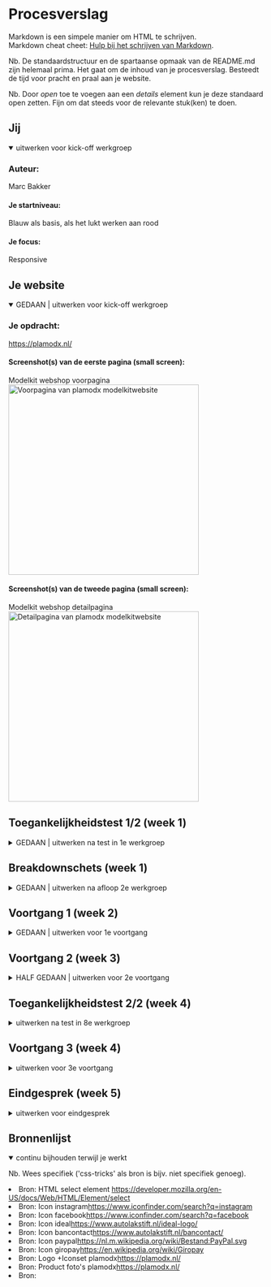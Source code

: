 # Procesverslag
Markdown is een simpele manier om HTML te schrijven.  
Markdown cheat cheet: [Hulp bij het schrijven van Markdown](https://github.com/adam-p/markdown-here/wiki/Markdown-Cheatsheet).

Nb. De standaardstructuur en de spartaanse opmaak van de README.md zijn helemaal prima. Het gaat om de inhoud van je procesverslag. Besteedt de tijd voor pracht en praal aan je website.

Nb. Door *open* toe te voegen aan een *details* element kun je deze standaard open zetten. Fijn om dat steeds voor de relevante stuk(ken) te doen.





## Jij

<details open>
  <summary>uitwerken voor kick-off werkgroep</summary>

  ### Auteur:
  Marc Bakker

  #### Je startniveau:
  Blauw als basis, als het lukt werken aan rood

  #### Je focus:
  Responsive
 
</details>





## Je website

<details open>
  <summary>GEDAAN | uitwerken voor kick-off werkgroep</summary>

  ### Je opdracht:
  https://plamodx.nl/

  #### Screenshot(s) van de eerste pagina (small screen): 
  Modelkit webshop voorpagina  
  <img src="readme-images/plamodx1voorpagina.png" width="375px" alt="Voorpagina van plamodx modelkitwebsite">

  #### Screenshot(s) van de tweede pagina (small screen):
  Modelkit webshop detailpagina
  <img src="readme-images/plamodx2detailpagina.png" width="375px" alt="Detailpagina van plamodx modelkitwebsite">
 
</details>



## Toegankelijkheidstest 1/2 (week 1)

<details>
  <summary>GEDAAN | uitwerken na test in 1e werkgroep</summary>

  ### Bevindingen
  Ik had al verwacht dat deze site wat minder toegankelijk is aangezien het een reletief klein bedrijf is. Maar het viel erg tegen, er was veel te noteren wat niet helemaal werkt voor sommige mensen. Bijvoorbeeld navigeren met tab laat heel veel kleine foutjes zien, zoals: geen styling op focus, en veel herhalende links die hetzelfde doen. Dat is ook irritant voor mensen die een screen reader gebruiken.

  #### Screenreader
  </ul>
    <li>Menu's werken niet, moeten simpler</li>
    <li>Afbeeldingen niet duidelijk beschreven</li>
    <li>Links missen duidelijkheid bijvoorbeeld prijs</li>
    <li>Producten kunnnen beter beschreven worden, zoals textuur, maat, kleur etc.</li>
  <ul>

  #### Muis en Toetsenbord 
  </ul>
    <li>Focus state wordt meestal niet vormgegeven, geen eens basis outlines</li>
    <li>Je hebt geen optie voor skip to content</li>
    <li>Dropdown menu's hebben geen tab optie</li>
  <ul>

  #### Motoriek (shocks, elastiekjes)
  </ul>
    <li>Met shocks kan je met muis (bijna) prima besturen, typen is niet te doen</li>
    <li>Met shocks kan je beter de website zo veel mogelijk muis accesible</li>
    <li>Elastiek met computer gaat het nog wel</li>
    <li>Met elastiek zijn de touchscreen koop buttons te klein</li>
  <ul>

  #### Visueel (brillen, contrast, kleurenblind, dark/light). 
  </ul>
    <li>Geen dark mode</li>
    <li>Blur vision, kleine knopjes die groen, blauw zijn met witte tekst zijn niet te zien</li>
    <li>Zwart wit is prima, kleuren deficienties zijn ook prima</li>
  <ul>


</details>



## Breakdownschets (week 1)

<details>
  <summary>GEDAAN | uitwerken na afloop 2e werkgroep</summary>

  ### de hele pagina: 
  <img src="readme-images/breakdown1.png" width="375px" alt="breakdown van de hele pagina, kort ge-edit">

  ### dynamisch deel (bijv menu): 
  <img src="readme-images/breakdown2.png" width="375px" alt="breakdown van een het menu. Deze heeft meerdere bladzijden als het ware.">

  ### wellicht nog een dynamisch deel (bijv filter): 
  <img src="readme-images/breakdown3.png" width="375px" alt="breakdown van een product. Deze bestaat uit vooral tekst en afbeeldingen. Maar een subtiele navigatie bar sit er boven.">

</details>





## Voortgang 1 (week 2)

<details>
  <summary>GEDAAN | uitwerken voor 1e voortgang</summary>

  ### Stand van zaken
  Voor een groot gedeelte gaat het HTMl gedeelte wel goed, alleen heb ik nog wat vraagtekens over dropdown menu's en andere kleine features die de echte site heeft. Maar beide pagina's qua HTML zijn af genoeg om CSS er aan toe te voegen.

  Wat betreft de CSS, ik heb daar al een beginnetje aan gemaakt. Een deel van de header is af. Alleen zit daar een dropdown in die ik niet weet hoe die werkt maar dat komt waarschijnlijk aan bod wanneer we de JAVASCRIPT les hebben. Ander vraag ik dat volgende week. De footer is wel af, voor mobile. Ook heb ik al gespeeld met media querys. Dat is dan op 320px breed en al het andere is een andere stijl. Tot nu toe verranderd er alleen wat sections met grid.

  Ik wil nog eens grondig door alle opdrachten, of op zijn minst de opdrachten waar ik iets van wil gebruiken in mijn eigen opdracht. Ik heb ze wel al gedaan, maar ik begrijp het nog niet helemaal. De opdrachten duren heel lang voor mij. Ik hoop er sneel doorheen te gaan nu ik er les over heb gehad.


  ### Agenda voor meeting
  samen met je groepje opstellen

  | student 1 MARC     | student 2 ROBIN         | student 3 AYA   | student 4 MATS       |
  | ---            | ---                | ---          | ---              |
  | HTML en CSS kort laten zien voor feedback, geen directe vragen  | Kun je grid, flexbox en position door elkaar gebruiken? Of kan het ook anders? | Eigen website: hoe zijn hier de h'tjes verdeeld (h1, h2, etc.)? | "een plan opstellen ivm huiswerk" |
  | ... | Is mijn HTML goed uitgewerkt? Of wat mist er nog of kan beter? | ... | ... |
  | ...            | ...                | ...          | ...              |

  Algemeen, gehele groep
  - Hoe werkt een hamburger menu
  - Feedback voor onze github, vullen we het goed in?


  ### Verslag van meeting
  hier na afloop snel de uitkomsten van de meeting vastleggen


  Feedbaack voor mij
  - Een nav heeft geen section, article etc nodig.
  - Section en artice moet andersom, check even de syntax nog even.
  - Gebruik alleen > als het echt nodig is. De CSS kan korter, dat maakt het meer overzichtelijk.
  - Plaats iets meer plaatjes, dat geeft het prototype wat meer overzicht. Je hoeft niet alle plaatjes te hebben.
  - Zet kopjes onder de foto's.

  Handige feedback die de rest van het groepje heeft gekregen
  - Metadata, Data dat iets over de content zegt: Datum, Publicatie, Art, Design etc. 
  - Je kan tags verwijderen in website inspector om te debuggen.
  - Je kan weglaten wat je wilt in je opdracht, daag jezelf uit met de opdracht, doe dingen die je nog niet weet.
  - Met visually hidden class kan je tags onzichtbaar maken, bijvoorbeeld een H1.


</details>





## Voortgang 2 (week 3)

<details>
  <summary>HALF GEDAAN | uitwerken voor 2e voortgang</summary>

  ### Stand van zaken
  Deze week heb ik minder berijkt dan ik wilde. Dus tot nu toe heb ik nauwelijks de css af van de 1e pagina. Wel heb ik alle opdrachten tenminste geprobeerd.


  ### Agenda voor meeting
  samen met je groepje opstellen

  | student 1      | student 2          | student 3    | student 4        |
  | ---            | ---                | ---          | ---              |
  | dit bespreken  | en dit             | en ik dit    | en dan ik dat    |
  | en dat ook nog | dit als er tijd is | nog een punt | dit wil ik zeker |
  | ...            | ...                | ...          | ...              |

  ### Verslag van meeting
  hier na afloop snel de uitkomsten van de meeting vastleggen

  - punt 1
  - punt 2
  - nog een punt
- ...

</details>





## Toegankelijkheidstest 2/2 (week 4)

<details>
  <summary>uitwerken na test in 8e werkgroep</summary>

  ### Bevindingen
  Lijst met je bevindingen die in de test naar voren kwamen (geef ook aan wat er verbeterd is):

  #### Screenreader
  Hier korte omschrijving (met indien nodig afbeeldingen)

  Hier een omschrijving van hoe het opgelost kan worden (met indien nodig afbeeldingen)


  #### Muis en Toetsenbord 
  Hier korte omschrijving (met indien nodig afbeeldingen)

  Hier een omschrijving van hoe het opgelost kan worden (met indien nodig afbeeldingen)


  #### Motoriek (shocks, elastiekjes)
  Hier korte omschrijving (met indien nodig afbeeldingen)

  Hier een omschrijving van hoe het opgelost kan worden (met indien nodig afbeeldingen)


  #### Visueel (brillen, contrast, kleurenblind, dark/light). 
  Hier korte omschrijving (met indien nodig afbeeldingen)

  Hier een omschrijving van hoe het opgelost kan worden (met indien nodig afbeeldingen)

</details>





## Voortgang 3 (week 4)

<details>
  <summary>uitwerken voor 3e voortgang</summary>

  ### Stand van zaken
  hier dit ging goed & dit was lastig (neem ook screenshots op van delen van je website en code)


  ### Agenda voor meeting
  samen met je groepje opstellen

  | student 1      | student 2          | student 3    | student 4        |
  | ---            | ---                | ---          | ---              |
  | dit bespreken  | en dit             | en ik dit    | en dan ik dat    |
  | en dat ook nog | dit als er tijd is | nog een punt | dit wil ik zeker |
  | ...            | ...                | ...          | ...              |


  ### Verslag van meeting
  hier na afloop snel de uitkomsten van de meeting vastleggen

  - punt 1
  - punt 2
  - nog een punt
  - ...

</details>





## Eindgesprek (week 5)

<details>
  <summary>uitwerken voor eindgesprek</summary>

  ### Je uitkomst - karakteristiek screenshots:
  <img src="readme-images/dummy-plaatje.jpg" width="375px" alt="uitomst opdracht 1">


  ### Dit ging goed/Heb ik geleerd: 
  Korte omschrijving met plaatjes

  <img src="readme-images/dummy-plaatje.jpg" width="375px" alt="top">


  ### Dit was lastig/Is niet gelukt:
  Korte omschrijving met plaatjes

  <img src="readme-images/dummy-plaatje.jpg" width="375px" alt="bummer">
</details>





## Bronnenlijst

<details open>
  <summary>continu bijhouden terwijl je werkt</summary>

  Nb. Wees specifiek ('css-tricks' als bron is bijv. niet specifiek genoeg).

</ol>
  <li>Bron: HTML select element <a href="https://developer.mozilla.org/en-US/docs/Web/HTML/Element/select">https://developer.mozilla.org/en-US/docs/Web/HTML/Element/select</a></li>
  <li>Bron: Icon instagram<a href="https://www.iconfinder.com/search?q=instagram">https://www.iconfinder.com/search?q=instagram</a></li>
  <li>Bron: Icon facebook<a href="https://www.iconfinder.com/search?q=facebook">https://www.iconfinder.com/search?q=facebook</a></li>
  <li>Bron: Icon ideal<a href="https://www.autolakstift.nl/ideal-logo/">https://www.autolakstift.nl/ideal-logo/</a></li>
  <li>Bron: Icon bancontact<a href="https://www.autolakstift.nl/bancontact/">https://www.autolakstift.nl/bancontact/</a></li>
  <li>Bron: Icon paypal<a href="https://nl.m.wikipedia.org/wiki/Bestand:PayPal.svg">https://nl.m.wikipedia.org/wiki/Bestand:PayPal.svg</a></li>
  <li>Bron: Icon giropay<a href="https://en.wikipedia.org/wiki/Giropay">https://en.wikipedia.org/wiki/Giropay</a></li>
  <li>Bron: Logo +Iconset plamodx<a href="https://plamodx.nl/">https://plamodx.nl/</a></li>
  <li>Bron: Product foto's plamodx<a href="https://plamodx.nl/">https://plamodx.nl/</a></li>
  <li>Bron: <a href=""></a></li>
<ol>

</details>